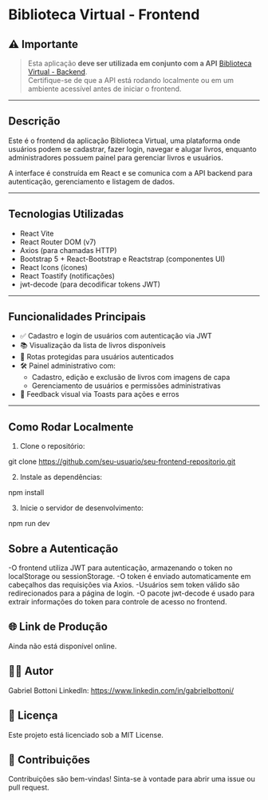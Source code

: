 # Biblioteca Virtual - Frontend


## ⚠️ Importante

> Esta aplicação **deve ser utilizada em conjunto com a API** [Biblioteca Virtual - Backend](https://github.com/GabrielBottoni/biblioteca-virtual).  
> Certifique-se de que a API está rodando localmente ou em um ambiente acessível antes de iniciar o frontend.

--- 

## Descrição

Este é o frontend da aplicação Biblioteca Virtual, uma plataforma onde usuários podem se cadastrar, fazer login, navegar e alugar livros, enquanto administradores possuem painel para gerenciar livros e usuários.

A interface é construída em React e se comunica com a API backend para autenticação, gerenciamento e listagem de dados.

---

## Tecnologias Utilizadas

- React Vite
- React Router DOM (v7)
- Axios (para chamadas HTTP)
- Bootstrap 5 + React-Bootstrap e Reactstrap (componentes UI)
- React Icons (ícones)
- React Toastify (notificações)
- jwt-decode (para decodificar tokens JWT)

---

## Funcionalidades Principais

- ✅ Cadastro e login de usuários com autenticação via JWT
- 📚 Visualização da lista de livros disponíveis
- 🔐 Rotas protegidas para usuários autenticados
- 🛠 Painel administrativo com:
  - Cadastro, edição e exclusão de livros com imagens de capa
  - Gerenciamento de usuários e permissões administrativas
- 🚨 Feedback visual via Toasts para ações e erros

---

## Como Rodar Localmente

1. Clone o repositório:

  git clone https://github.com/seu-usuario/seu-frontend-repositorio.git

2. Instale as dependências:

  npm install

3. Inicie o servidor de desenvolvimento:

  npm run dev

## Sobre a Autenticação

-O frontend utiliza JWT para autenticação, armazenando o token no localStorage ou sessionStorage.
-O token é enviado automaticamente em cabeçalhos das requisições via Axios.
-Usuários sem token válido são redirecionados para a página de login.
-O pacote jwt-decode é usado para extrair informações do token para controle de acesso no frontend.



## 🌐 Link de Produção

Ainda não está disponível online.

## 👨‍💻 Autor

Gabriel Bottoni
LinkedIn: https://www.linkedin.com/in/gabrielbottoni/

## 📄 Licença

Este projeto está licenciado sob a MIT License.

## 🤝 Contribuições

Contribuições são bem-vindas!
Sinta-se à vontade para abrir uma issue ou pull request.

